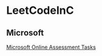 # LeetCodeInC
## Microsoft
[Microsoft Online Assessment Tasks](https://github.com/jolly-fellow/microsoft)